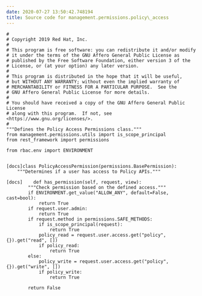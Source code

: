 ```yaml
---
date: 2020-07-27 13:50:42.748194
title: Source code for management.permissions.policy\_access
---
```


<div class="highlight">

    #
    # Copyright 2019 Red Hat, Inc.
    #
    # This program is free software: you can redistribute it and/or modify
    # it under the terms of the GNU Affero General Public License as
    # published by the Free Software Foundation, either version 3 of the
    # License, or (at your option) any later version.
    #
    # This program is distributed in the hope that it will be useful,
    # but WITHOUT ANY WARRANTY; without even the implied warranty of
    # MERCHANTABILITY or FITNESS FOR A PARTICULAR PURPOSE.  See the
    # GNU Affero General Public License for more details.
    #
    # You should have received a copy of the GNU Affero General Public License
    # along with this program.  If not, see <https://www.gnu.org/licenses/>.
    #
    """Defines the Policy Access Permissions class."""
    from management.permissions.utils import is_scope_principal
    from rest_framework import permissions
    
    from rbac.env import ENVIRONMENT
    
    
    [docs]class PolicyAccessPermission(permissions.BasePermission):
        """Determines if a user has access to Policy APIs."""
    
    [docs]    def has_permission(self, request, view):
            """Check permission based on the defined access."""
            if ENVIRONMENT.get_value("ALLOW_ANY", default=False, cast=bool):
                return True
            if request.user.admin:
                return True
            if request.method in permissions.SAFE_METHODS:
                if is_scope_principal(request):
                    return True
                policy_read = request.user.access.get("policy", {}).get("read", [])
                if policy_read:
                    return True
            else:
                policy_write = request.user.access.get("policy", {}).get("write", [])
                if policy_write:
                    return True
    
            return False

</div>